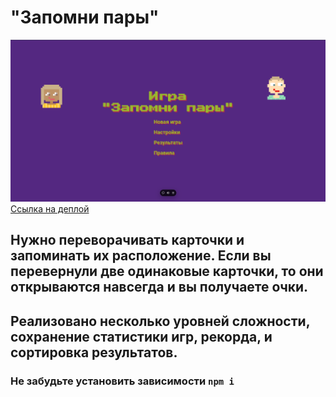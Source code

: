 # "Запомни пары"
![alt text](image.png)
[Ссылка на деплой](https://ds-task1-tas2.vercel.app/)

## Нужно переворачивать карточки и запоминать их расположение. Если вы перевернули две одинаковые карточки, то они открываются навсегда и вы получаете очки.


## Реализовано несколько уровней сложности, сохранение статистики игр, рекорда, и сортировка результатов.

### Не забудьте установить зависимости `npm i`